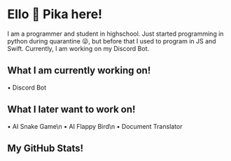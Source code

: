 # Ello 👋 Pika here!

I am a programmer and student in highschool. Just started programming in python during quarantine 😜, but before that I used to program in JS and Swift. Currently, I am working on my Discord Bot.

## What I am currently working on!
   • Discord Bot
    
## What I later want to work on!
   • AI Snake Game\n 
   • AI Flappy Bird\n
   • Document Translator
   
   
## My GitHub Stats!
